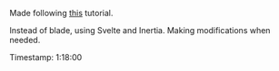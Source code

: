 Made following [this](https://www.youtube.com/watch?v=MYyJ4PuL4pY) tutorial.

Instead of blade, using Svelte and Inertia. Making modifications when needed.

Timestamp: 1:18:00
